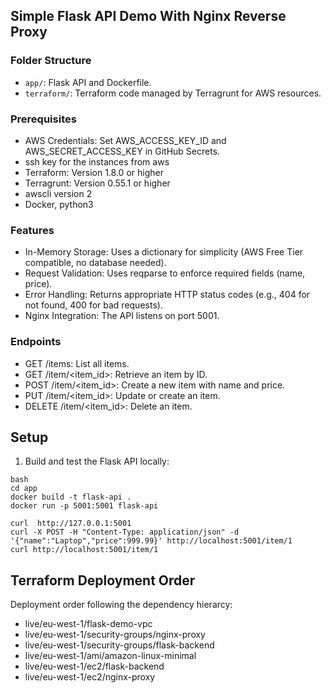 ## Simple Flask API Demo With Nginx Reverse Proxy 

### Folder Structure
* `app/`: Flask API and Dockerfile.
* `terraform/`: Terraform code managed by Terragrunt for AWS resources.


### Prerequisites 
* AWS Credentials: Set AWS_ACCESS_KEY_ID and AWS_SECRET_ACCESS_KEY in GitHub Secrets.
* ssh key for the instances from aws 
* Terraform: Version 1.8.0 or higher
* Terragrunt: Version 0.55.1 or higher
* awscli version 2
* Docker, python3

### Features
* In-Memory Storage: Uses a dictionary for simplicity (AWS Free Tier compatible, no database needed).
* Request Validation: Uses reqparse to enforce required fields (name, price).
* Error Handling: Returns appropriate HTTP status codes (e.g., 404 for not found, 400 for bad requests).
* Nginx Integration: The API listens on port 5001.

### Endpoints
* GET /items: List all items.
* GET /item/<item_id>: Retrieve an item by ID.
* POST /item/<item_id>: Create a new item with name and price.
* PUT /item/<item_id>: Update or create an item.
* DELETE /item/<item_id>: Delete an item.

## Setup
1. Build and test the Flask API locally:
```
bash
cd app
docker build -t flask-api .
docker run -p 5001:5001 flask-api

curl  http://127.0.0.1:5001
curl -X POST -H "Content-Type: application/json" -d '{"name":"Laptop","price":999.99}' http://localhost:5001/item/1
curl http://localhost:5001/item/1
```
## Terraform Deployment Order

Deployment order following the dependency hierarcy:

* live/eu-west-1/flask-demo-vpc
* live/eu-west-1/security-groups/nginx-proxy
* live/eu-west-1/security-groups/flask-backend
* live/eu-west-1/ami/amazon-linux-minimal
* live/eu-west-1/ec2/flask-backend
* live/eu-west-1/ec2/nginx-proxy
